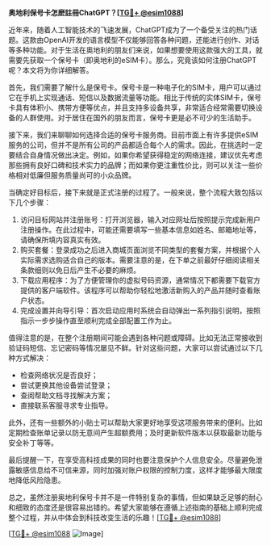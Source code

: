 **奥地利保号卡怎麽註冊ChatGPT？[[TG💪+ @esim1088](https://t.me/s/esim1088)]**

近年来，随着人工智能技术的飞速发展，ChatGPT成为了一个备受关注的热门话题。这款由OpenAI开发的语言模型不仅能够回答各种问题，还能进行创作、对话等多种功能。对于生活在奥地利的朋友们来说，如果想要使用这款强大的工具，就需要先获取一个保号卡（即奥地利的eSIM卡）。那么，究竟该如何注册ChatGPT呢？本文将为你详细解答。

首先，我们需要了解什么是保号卡。保号卡是一种电子化的SIM卡，用户可以通过它在手机上实现通话、短信以及数据流量等功能。相比于传统的实体SIM卡，保号卡具有体积小、携带方便等优点，并且支持多设备共享，非常适合经常需要切换设备的人群使用。对于居住在国外的朋友而言，保号卡更是必不可少的生活助手。

接下来，我们来聊聊如何选择合适的保号卡服务商。目前市面上有许多提供eSIM服务的公司，但并不是所有公司的产品都适合每个人的需求。因此，在挑选时一定要结合自身情况做出决定。例如，如果你希望获得稳定的网络连接，建议优先考虑那些拥有良好口碑和技术实力的品牌；而如果你更注重性价比，则可以关注一些价格相对低廉但服务质量尚可的小众品牌。

当确定好目标后，接下来就是正式注册的过程了。一般来说，整个流程大致包括以下几个步骤：

1. 访问目标网站并注册账号：打开浏览器，输入对应网址后按照提示完成新用户注册操作。在此过程中，可能还需要填写一些基本信息如姓名、邮箱地址等，请确保所填内容真实有效。
2. 购买套餐：登录成功之后进入商城页面浏览不同类型的套餐方案，并根据个人实际需求选购适合自己的版本。需要注意的是，在下单之前最好仔细阅读相关条款细则以免日后产生不必要的麻烦。
3. 下载应用程序：为了方便管理你的虚拟号码资源，通常情况下都需要下载官方提供的客户端软件。该程序可以帮助你轻松地激活新购入的产品并随时查看账户状态。
4. 完成设置并向导引导：首次启动应用时系统会自动弹出一系列指引说明，按照指示一步步操作直至顺利完成全部配置工作为止。

值得注意的是，在整个注册期间可能会遇到各种问题或障碍。比如无法正常接收到验证码短信、忘记密码等情况屡见不鲜。针对这些问题，大家可以尝试通过以下几种方式解决：
- 检查网络状况是否良好；
- 尝试更换其他设备尝试登录；
- 查阅帮助文档寻找解决方案；
- 直接联系客服寻求专业指导。

此外，还有一些额外的小贴士可以帮助大家更好地享受这项服务带来的便利。比如定期检查账单记录以防无意间产生超额费用；及时更新软件版本以获取最新功能与安全补丁等等。

最后提醒一下，在享受高科技成果的同时也要注意保护个人信息安全。尽量避免泄露敏感信息给不可信来源，同时加强对账户权限的控制力度，这样才能够最大限度地降低风险隐患。

总之，虽然注册奥地利保号卡并不是一件特别复杂的事情，但如果缺乏足够的耐心和细致的态度还是很容易出错的。希望大家能够在遵循上述指南的基础上顺利完成整个过程，并从中体会到科技改变生活的乐趣！[[TG💪+ @esim1088](https://t.me/s/esim1088)]

[[TG💪+ @esim1088](https://t.me/s/esim1088) ![Image](https://i.postimg.cc/4NQfJmqS/Snipaste-2025-05-13-00-14-12.png)]